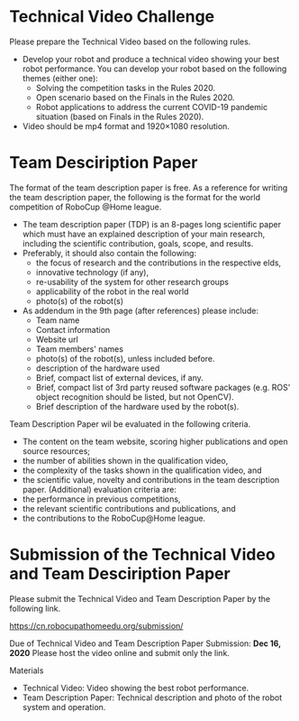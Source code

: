 # Technical Video Challenge
Please prepare the Technical Video based on the following rules.
- Develop your robot and produce a technical video showing your best robot performance. You can develop your robot based on the following themes (either one):
  - Solving the competition tasks in the Rules 2020.
  - Open scenario based on the Finals in the Rules 2020.
  - Robot applications to address the current COVID-19 pandemic situation (based on Finals in the Rules 2020).
- Video should be mp4 format and 1920×1080 resolution.

# Team Desciription Paper
The format of the team description paper is free.
As a reference for writing the team description paper, the following is the format for the world competition of RoboCup @Home league.
- The team description paper (TDP) is an 8-pages long scientific paper which must have an explained description of your main research, including the scientific contribution, goals, scope, and results.
- Preferably, it should also contain the following:
  - the focus of research and the contributions in the respective elds,
  - innovative technology (if any),
  - re-usability of the system for other research groups
  - applicability of the robot in the real world
  - photo(s) of the robot(s)
- As addendum in the 9th page (after references) please include:
  - Team name
  - Contact information
  - Website url
  - Team members' names
  - photo(s) of the robot(s), unless included before.
  - description of the hardware used
  - Brief, compact list of external devices, if any.
  - Brief, compact list of 3rd party reused software packages (e.g. ROS' object recognition should be listed, but not OpenCV).
  - Brief description of the hardware used by the robot(s).

Team Description Paper wil be evaluated in the following criteria.
- The content on the team website, scoring higher publications and open source resources;
- the number of abilities shown in the qualification video,
- the complexity of the tasks shown in the qualification video, and
- the scientific value, novelty and contributions in the team description paper.
(Additional) evaluation criteria are:
- the performance in previous competitions,
- the relevant scientific contributions and publications, and
- the contributions to the RoboCup@Home league.

# Submission of the Technical Video and Team Desciription Paper
Please submit the Technical Video and Team Description Paper by the following link.

https://cn.robocupathomeedu.org/submission/

Due of Technical Video and Team Description Paper Submission: **Dec 16, 2020**
Please host the video online and submit only the link.

Materials
- Technical Video: Video showing the best robot performance. 
- Team Description Paper: Technical description and photo of the robot system and operation.
